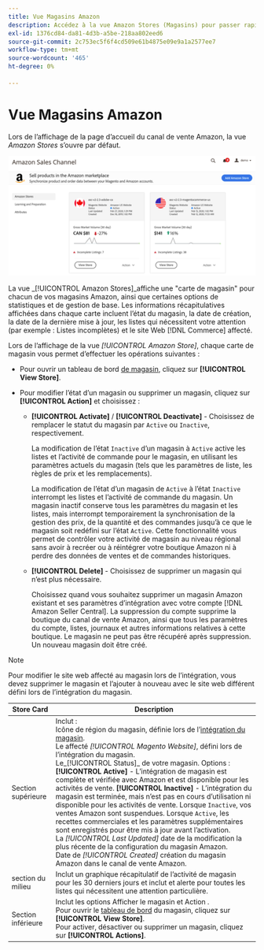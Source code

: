 ```yaml
---
title: Vue Magasins Amazon
description: Accédez à la vue Amazon Stores (Magasins) pour passer rapidement en revue les statistiques de base de chacun de vos magasins Amazon et les options de gestion des accès.
exl-id: 1376cd84-da81-4d3b-a5be-218aa802eed6
source-git-commit: 2c753ec5f6f4cd509e61b4875e09e9a1a2577ee7
workflow-type: tm+mt
source-wordcount: '465'
ht-degree: 0%

---
```


# Vue Magasins Amazon

Lors de l’affichage de la page d’accueil du canal de vente Amazon, la vue _Amazon Stores_ s’ouvre par défaut.

![Vue Magasins Amazon](assets/amazon-sales-channel-home-tabs.png)

La vue _[!UICONTROL Amazon Stores]_affiche une &quot;carte de magasin&quot; pour chacun de vos magasins Amazon, ainsi que certaines options de statistiques et de gestion de base. Les informations récapitulatives affichées dans chaque carte incluent l’état du magasin, la date de création, la date de la dernière mise à jour, les listes qui nécessitent votre attention (par exemple : Listes incomplètes) et le site Web [!DNL Commerce] affecté.

Lors de l’affichage de la vue _[!UICONTROL Amazon Store]_, chaque carte de magasin vous permet d’effectuer les opérations suivantes :

- Pour ouvrir un tableau de bord [de magasin](./amazon-store-dashboard.md), cliquez sur **[!UICONTROL View Store]**.

- Pour modifier l’état d’un magasin ou supprimer un magasin, cliquez sur **[!UICONTROL Action]** et choisissez :

   - **[!UICONTROL Activate]** /  **[!UICONTROL Deactivate]**  - Choisissez de remplacer le statut du magasin par  `Active` ou  `Inactive`, respectivement.

      La modification de l’état `Inactive` d’un magasin à `Active` active les listes et l’activité de commande pour le magasin, en utilisant les paramètres actuels du magasin (tels que les paramètres de liste, les règles de prix et les remplacements).

      La modification de l’état d’un magasin de `Active` à l’état `Inactive` interrompt les listes et l’activité de commande du magasin. Un magasin inactif conserve tous les paramètres du magasin et les listes, mais interrompt temporairement la synchronisation de la gestion des prix, de la quantité et des commandes jusqu’à ce que le magasin soit redéfini sur l’état `Active`. Cette fonctionnalité vous permet de contrôler votre activité de magasin au niveau régional sans avoir à recréer ou à réintégrer votre boutique Amazon ni à perdre des données de ventes et de commandes historiques.

   - **[!UICONTROL Delete]** - Choisissez de supprimer un magasin qui n’est plus nécessaire.

      Choisissez quand vous souhaitez supprimer un magasin Amazon existant et ses paramètres d’intégration avec votre compte [!DNL Amazon Seller Central]. La suppression du compte supprime la boutique du canal de vente Amazon, ainsi que tous les paramètres du compte, listes, journaux et autres informations relatives à cette boutique. Le magasin ne peut pas être récupéré après suppression. Un nouveau magasin doit être créé.

>[!NOTE]
>Pour modifier le site web affecté au magasin lors de l’intégration, vous devez supprimer le magasin et l’ajouter à nouveau avec le site web différent défini lors de l’intégration du magasin.

| Store Card | Description |
|--- |--- |
| Section supérieure | Inclut : <br>Icône de région du magasin, définie lors de l’[intégration du magasin](./store-integration.md).<br> Le affecté  _[!UICONTROL Magento Website]_, défini lors de l’intégration du magasin.<br>Le_[!UICONTROL Status]_ de votre magasin. Options : **[!UICONTROL Active]** - L’intégration de magasin est complète et vérifiée avec Amazon et est disponible pour les activités de vente. **[!UICONTROL Inactive]** - L’intégration du magasin est terminée, mais n’est pas en cours d’utilisation ni disponible pour les activités de vente. Lorsque `Inactive`, vos ventes Amazon sont suspendues. Lorsque `Active`, les recettes commerciales et les paramètres supplémentaires sont enregistrés pour être mis à jour avant l’activation.<br>La  *[!UICONTROL Last Updated]* date de la modification la plus récente de la configuration du magasin Amazon.<br>Date de  *[!UICONTROL Created]* création du magasin Amazon dans le canal de vente Amazon. |
| section du milieu | Inclut un graphique récapitulatif de l’activité de magasin pour les 30 derniers jours et inclut et alerte pour toutes les listes qui nécessitent une attention particulière. |
| Section inférieure | Inclut les options Afficher le magasin et Action .<br>Pour ouvrir le  [tableau de bord](./amazon-store-dashboard.md) du magasin, cliquez sur  **[!UICONTROL View Store]**.<br>Pour activer, désactiver ou supprimer un magasin, cliquez sur  **[!UICONTROL Actions]**. |
